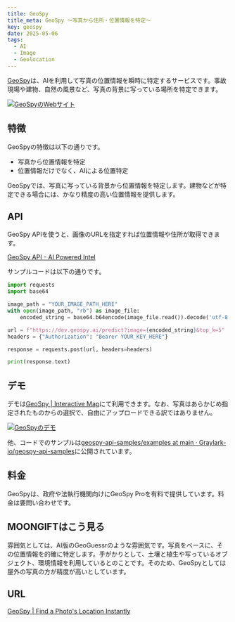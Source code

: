 ```yaml
---
title: GeoSpy
title_meta: GeoSpy 〜写真から住所・位置情報を特定〜
key: geospy
date: 2025-05-06
tags:
  - AI
  - Image
  - Geolocation
---
```


[GeoSpy](https://geospy.ai/)は、AIを利用して写真の位置情報を瞬時に特定するサービスです。事故現場や建物、自然の風景など、写真の背景に写っている場所を特定できます。

[![GeoSpyのWebサイト](/img/services/geospy.jpg)](https://geospy.ai/)

<!--more-->

## 特徴

GeoSpyの特徴は以下の通りです。

- 写真から位置情報を特定
- 位置情報だけでなく、AIによる位置特定

GeoSpyでは、写真に写っている背景から位置情報を特定します。建物などが特定できる場合には、かなり精度の高い位置情報を提供します。

## API

GeoSpy APIを使うと、画像のURLを指定すれば位置情報や住所が取得できます。

[GeoSpy API \- AI Powered Intel](https://api.geospy.ai/)

サンプルコードは以下の通りです。

```python
import requests
import base64

image_path = "YOUR_IMAGE_PATH_HERE"
with open(image_path, "rb") as image_file:
    encoded_string = base64.b64encode(image_file.read()).decode('utf-8')

url = f"https://dev.geospy.ai/predict?image={encoded_string}&top_k=5"
headers = {"Authorization": "Bearer YOUR_KEY_HERE"}

response = requests.post(url, headers=headers)

print(response.text)
```

## デモ

デモは[GeoSpy \| Interactive Map](https://app.geospy.ai/)にて利用できます。なお、写真はあらかじめ指定されたものからの選択で、自由にアップロードできる訳ではありません。

[![GeoSpyのデモ](/img/services/geospy-2.jpg)](https://app.geospy.ai/)

他、コードでのサンプルは[geospy\-api\-samples/examples at main · Graylark\-io/geospy\-api\-samples](https://github.com/Graylark-io/geospy-api-samples/tree/main/examples)に公開されています。

## 料金

GeoSpyは、政府や法執行機関向けにGeoSpy Proを有料で提供しています。料金は要問い合わせです。

## MOONGIFTはこう見る

雰囲気としては、AI版のGeoGuessrのような雰囲気です。写真をベースに、その位置情報を的確に特定します。手がかりとして、土壌と植生や写っているオブジェクト、環境情報を利用しているとのことです。そのため、GeoSpyとしては屋外の写真の方が精度が高いとしています。

## URL

[GeoSpy \| Find a Photo's Location Instantly](https://geospy.ai/)
